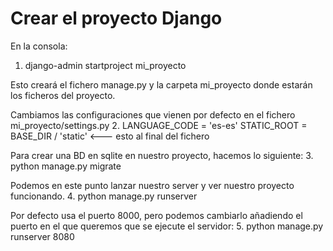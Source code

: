 # Crear el proyecto Django
En la consola:
1. django-admin startproject mi_proyecto 

Esto creará el fichero manage.py y la carpeta mi_proyecto donde estarán los ficheros del proyecto.

Cambiamos las configuraciones que vienen por defecto en el fichero mi_proyecto/settings.py
2. LANGUAGE_CODE = 'es-es'
   STATIC_ROOT = BASE_DIR / 'static' <--- esto al final del fichero

Para crear una BD en sqlite en nuestro proyecto, hacemos lo siguiente:
3. python manage.py migrate

Podemos en este punto lanzar nuestro server y ver nuestro proyecto funcionando.
4. python manage.py runserver

Por defecto usa el puerto 8000, pero podemos cambiarlo añadiendo el puerto en el que queremos que se ejecute el servidor:
5. python manage.py runserver 8080
